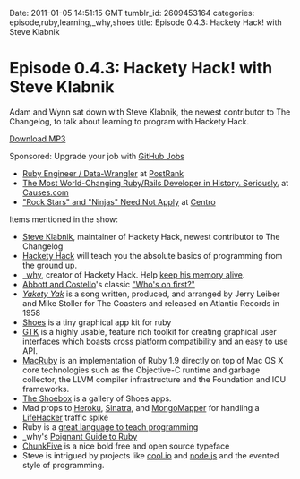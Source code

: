 Date: 2011-01-05 14:51:15 GMT
tumblr_id: 2609453164
categories: episode,ruby,learning,_why,shoes
title: Episode 0.4.3: Hackety Hack! with Steve Klabnik

# Episode 0.4.3: Hackety Hack! with Steve Klabnik

Adam and Wynn sat down with Steve Klabnik, the newest contributor to The Changelog, to talk about learning to program with Hackety Hack.

[Download MP3](http://changelogshow.com/105/19746-episode-0-4-3-hackety-hack-with-steve-klabnik.mp3)

Sponsored: Upgrade your job with [GitHub Jobs](http://thechangelog.com/jobs)

* [Ruby Engineer / Data-Wrangler](http://jobs.github.com/positions/0d76152c-06f8-11e0-9cf9-8738b0458566??a=changelog) at [PostRank](http://www.postrank.com/)
* [The Most World-Changing Ruby/Rails Developer in History. Seriously.](http://jobs.github.com/positions/93c67416-d1a9-11df-862c-e858321fb484??a=changelog) at [Causes.com](http://www.causes.com/)
* ["Rock Stars" and "Ninjas" Need Not Apply](http://jobs.github.com/positions/4463ed90-a175-11df-9567-22d639a766d0??a=changelog) at [Centro](http://centro.net/)

Items mentioned in the show:

* [Steve Klabnik](http://www.steveklabnik.com/), maintainer of Hackety Hack, newest contributor to The Changelog
* [Hackety Hack](http://hackety-hack.com/) will teach you the absolute basics of programming from the ground up.
* [_why](http://en.wikipedia.org/wiki/Why_the_lucky_stiff), creator of Hackety Hack. Help [keep his memory alive](http://whyday.org/). 
* [Abbott and Costello](http://en.wikipedia.org/wiki/Abbott_and_Costello)'s classic ["Who's on first?"](http://en.wikipedia.org/wiki/Who's_on_First%3F)
* [_Yakety Yak_](http://en.wikipedia.org/wiki/Yakety_Yak) is a song written, produced, and arranged by Jerry Leiber and Mike Stoller for The Coasters and released on Atlantic Records in 1958
* [Shoes](https://github.com/shoes/shoes) is a tiny graphical app kit for ruby
* [GTK](http://www.gtk.org/) is a highly usable, feature rich toolkit for creating graphical user interfaces which boasts cross platform compatibility and an easy to use API.
* [MacRuby](http://www.macruby.org/) is an implementation of Ruby 1.9 directly on top of Mac OS X core technologies such as the Objective-C runtime and garbage collector, the LLVM compiler infrastructure and the Foundation and ICU frameworks.
* [The Shoebox](http://the-shoebox.org/) is a gallery of Shoes apps.
* Mad props to [Heroku](http://heroku.com), [Sinatra](http://www.sinatrarb.com), and [MongoMapper](http://github.com/jnunemaker/mongomapper) for handling a [LifeHacker](http://lifehacker.com) traffic spike
* Ruby is a [great language to teach programming](http://blog.hackety-hack.com/post/1313406925/why-teach-with-ruby)
* _why's [Poignant Guide to Ruby](http://mislav.uniqpath.com/poignant-guide/)
* [ChunkFive](http://www.theleagueofmoveabletype.com/fonts/4-chunk) is a nice bold free and open source typeface
* Steve is intrigued by projects like [cool.io](http://thechangelog.com/post/2502699802/cool-io-cool-event-driven-programming-for-ruby) and [node.js](http://nodejs.org) and the evented style of programming.
